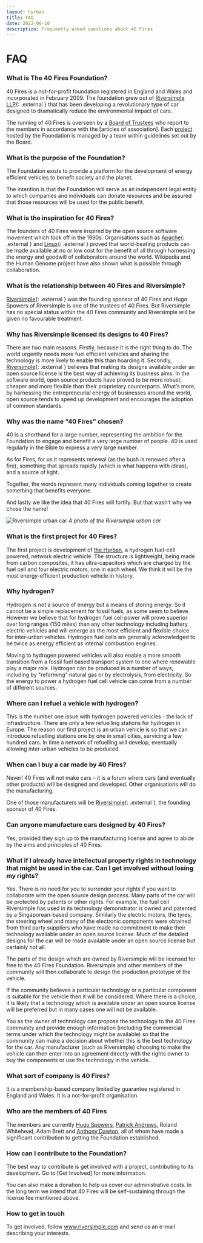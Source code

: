 ```yaml
---
layout: hyrban
title: FAQ
date: 2022-06-10
description: Frequently asked questions about 40 Fires
---
```

# FAQ

### What is The 40 Fires Foundation?

40 Fires is a not-for-profit foundation registered in England and Wales and incorporated in February 2009. The foundation grew out of [Riversimple LLP](https://www.riversimple.com){: .external } that has been developing a revolutionary type of car designed to dramatically reduce the environmental impact of cars. 

The running of 40 Fires is overseen by a [Board of Trustees](Board+of+Trustees.html) who report to the members in accordance with the [articles of association]. Each [project](/index.html) hosted by the Foundation is managed by a team within guidelines set out by the Board.


### What is the purpose of the Foundation? 

The Foundation exists to provide a platform for the development of energy efficient vehicles to benefit society and the planet.

The intention is that the Foundation will serve as an independent legal entity to which companies and individuals can donate resources and be assured that those resources will be used for the public benefit. 


### What is the inspiration for 40 Fires? 

The founders of 40 Fires were inspired by the open source software movement which took off in the 1990s. Organisations such as [Apache](https://www.apache.org){: .external } and [Linux](https://www.linux.org){: .external } proved that world-beating products can be made available at no or low cost for the benefit of all through harnessing the energy and goodwill of collaborators around the world. Wikipedia and the Human Genome project have also shown what is possible through collaboration.


### What is the relationship between 40 Fires and Riversimple?

[Riversimple](https://www.riversimple.com){: .external } was the founding sponsor of 40 Fires and Hugo Spowers of Riversimple is one of the trustees of 40 Fires. But Riversimple has no special status within the 40 Fires community and Riversimple will be given no favourable treatment. 


### Why has Riversimple licensed its designs to 40 Fires? 

There are two main reasons. Firstly, because it is the right thing to do. The world urgently needs more fuel efficient vehicles and sharing the technology is more likely to enable this than hoarding it. Secondly, [Riversimple](https://www.riversimple.com){: .external } believes that making its designs available under an open source license is the best way of achieving its business aims. In the software world, open source products have proved to be more robust, cheaper and more flexible than their proprietary counterparts. What’s more, by harnessing the entrepreneurial energy of businesses around the world, open source tends to speed up development and encourages the adoption of common standards.


### Why was the name “40 Fires” chosen?

40 is a shorthand for a large number, representing the ambition for the Foundation to engage and benefit a very large number of people. 40 is used regularly in the Bible to express a very large number. 

As for Fires, for us it represents renewal (as the bush is renewed after a fire), something that spreads rapidly (which is what happens with ideas), and a source of light. 

Together, the words represent many individuals coming together to create something that benefits everyone. 

And lastly we like the idea that 40 Fires will fortify. But that wasn’t why we chose the name!

![Riversimple urban car](/storage/FAQ-att/Car_ADW9877_1.jpg-dir/1.jpg)
*A photo of the Riversimple urban car*


### What is the first project for 40 Fires?

The first project is development of [the Hyrban](The+Hyrban.html), a hydrogen fuel-cell powered, network electric vehicle. The structure is lightweight, being made from carbon composites, it has ultra-capacitors which are charged by the fuel cell and four electric motors, one in each wheel. We think it will be the most energy-efficient production vehicle in history. 


### Why hydrogen?

Hydrogen is not a source of energy but a means of storing energy. So it cannot be a simple replacement for fossil fuels, as some seem to believe. However we believe that for hydrogen fuel cell power will prove superior over long ranges (150 miles) than any other technology including battery electric vehicles and will emerge as the most efficient and flexible choice for inter-urban vehicles. Hydrogen fuel cells are generally acknowledged to be twice as energy efficient as internal combustion engines. 

Moving to hydrogen powered vehicles will also enable a more smooth transition from a fossil fuel based transport system to one where renewable play a major role. Hydrogen can be produced in a number of ways, including by "reforming" natural gas or by electrolysis, from electricity. So the energy to power a hydrogen fuel cell vehicle can come from a number of different sources.


### Where can I refuel a vehicle with hydrogen?

This is the number one issue with hydrogen powered vehicles - the lack of infrastructure. There are only a few refuelling stations for hydrogen in Europe. The reason our first project is an urban vehicle is so that we can introduce refuelling stations one by one in small cities, servicing a few hundred cars. In time a network of refuelling will develop, eventually allowing inter-urban vehicles to be produced. 


### When can I buy a car made by 40 Fires?

Never! 40 Fires will not make cars – it is a forum where cars (and eventually other products) will be designed and developed. Other organisations will do the manufacturing. 

One of those manufacturers will be [Riversimple](https://www.riversimple.com){: .external }, the founding sponsor of 40 Fires.


### Can anyone manufacture cars designed by 40 Fires? 

Yes, provided they sign up to the manufacturing license and agree to abide by the aims and principles of 40 Fires. 


### What if I already have intellectual property rights in technology that might be used in the car.  Can I get involved without losing my rights? 

Yes. There is no need for you to surrender your rights if you want to collaborate with the open source design process.  Many parts of the car will be protected by patents or other rights. For example, the fuel cell Riversimple has used in its technology demonstrator is owned and patented by a Singaporean-based company.  Similarly the electric motors, the tyres, the steering wheel and many of the electronic components were obtained from third party suppliers who have made no commitment to make their technology available under an open source license.  Much of the detailed designs for the car will be made available under an open source license but certainly not all.

The parts of the design which are owned by Riversimple will be licensed for free to the 40 Fires Foundation. Riversimple and other members of the community will then collaborate to design the production prototype of the vehicle.

If the community believes a particular technology or a particular component is suitable for the vehicle then it will be considered. Where there is a choice, it is likely that a technology which is available under an open source license will be preferred but in many cases one will not be available.

You as the owner of technology can propose the technology to the 40 Fires community and provide enough information (including the commercial terms under which the technology might be available) so that the community can make a decision about whether this is the best technology for the car. Any manufacturer (such as Riversimple) choosing to make the vehicle can then enter into an agreement directly with the rights owner to buy the components or use the technology in the vehicle.


### What sort of company is 40 Fires?

It is a membership-based company limited by guarantee registered in England and Wales. It is a not-for-profit organisation.


### Who are the members of 40 Fires

The members are currently [Hugo Spowers](HugoSpowers.html), [Patrick Andrews](Patrick+Andrews.html), Roland Whitehead, Adam Brett and [Anthony Dawton](Anthony+Dawton.html), all of whom have made a significant contribution to getting the Foundation established. 


### How can I contribute to the Foundation?

The best way to contribute is get involved with a project, contributing to its development. Go to [Get Involved] for more information. 

You can also make a donation to help us cover our administrative costs. In the long term we intend that 40 Fires will be self-sustaining through the license fee mentioned above. 
 

### How to get in touch

To get involved, follow www.riversimple.com and send us an e-mail describing your interests.

